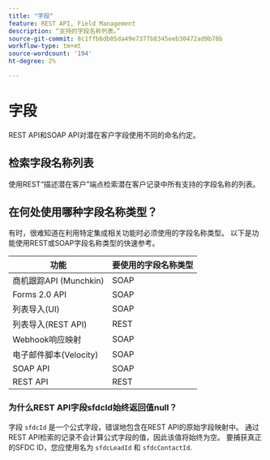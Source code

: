 ```yaml
---
title: "字段"
feature: REST API, Field Management
description: “支持的字段名称列表。”
source-git-commit: 8c1ffb6db05da49e7377b8345eeb30472ad9b78b
workflow-type: tm+mt
source-wordcount: '194'
ht-degree: 2%

---
```



# 字段

REST API和SOAP API对潜在客户字段使用不同的命名约定。

## 检索字段名称列表

使用REST“描述潜在客户”端点检索潜在客户记录中所有支持的字段名称的列表。

## 在何处使用哪种字段名称类型？

有时，很难知道在利用特定集成相关功能时必须使用的字段名称类型。 以下是功能使用REST或SOAP字段名称类型的快速参考。

| 功能 | 要使用的字段名称类型 |
|--- |--- |
| 商机跟踪API (Munchkin) | SOAP |
| Forms 2.0 API | SOAP |
| 列表导入(UI) | SOAP |
| 列表导入(REST API) | REST |
| Webhook响应映射 | SOAP |
| 电子邮件脚本(Velocity) | SOAP |
| SOAP API | SOAP |
| REST API | REST |

### 为什么REST API字段sfdcId始终返回值null？

字段 `sfdcId` 是一个公式字段，错误地包含在REST API的原始字段映射中。 通过REST API检索的记录不会计算公式字段的值，因此该值将始终为空。 要捕获真正的SFDC ID，您应使用名为 `sfdcLeadId` 和 `sfdcContactId`.
